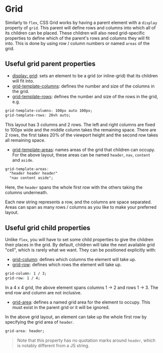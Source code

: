 # Grid

Similarly to `flex`, CSS Grid works by having a parent element with a `display` property of `grid`. This parent will define rows and columns into which all of its children can be placed. These children will also need grid-specific properties to define which of the parent's rows and columns they will fit into. This is done by using row / column numbers or named `areas` of the grid.

## Useful grid parent properties

- [display: grid](https://developer.mozilla.org/en-US/docs/Web/CSS/CSS_Grid_Layout): sets an element to be a grid (or inline-grid) that its children will fit into.
- [grid-template-columns](https://developer.mozilla.org/en-US/docs/Web/CSS/grid-template-columns): defines the number and size of the columns in the grid.
- [grid-template-rows](https://developer.mozilla.org/en-US/docs/Web/CSS/grid-template-rows): defines the number and size of the rows in the grid, e.g.

```css
grid-template-columns: 100px auto 100px;
grid-template-rows: 20vh auto;
```

This layout has 3 columns and 2 rows. The left and right columns are fixed to 100px wide and the middle column takes the remaining space. There are 2 rows, the first takes 20% of the viewport height and the second row takes all remaining space.

- [grid-template-areas](https://developer.mozilla.org/en-US/docs/Web/CSS/grid-template-areas): names areas of the grid that children can occupy. For the above layout, these areas can be named `header`, `nav`, `content` and `aside`.

```css
grid-template-areas:
  "header header header"
  "nav content aside";
```

Here, the `header` spans the whole first row with the others taking the columns underneath.

Each new string represents a row, and the columns are space separated. Areas can span as many rows / columns as you like to make your preferred layout.

## Useful grid child properties

Unlike `flex`, you will have to set some child properties to give the children their places in the grid. By default, children will take the next available grid "cell", which is rarely what we want. They can be positioned explicitly with:

- [grid-column](https://developer.mozilla.org/en-US/docs/Web/CSS/grid-column): defines which columns the element will take up.
- [grid-row](https://developer.mozilla.org/en-US/docs/Web/CSS/grid-row): defines which rows the element will take up.

```css
grid-column: 1 / 3;
grid-row: 1 / 4;
```

In a 4 x 4 grid, the above element spans columns 1 -> 2 and rows 1 -> 3. The end row and column are not inclusive.

- [grid-area](https://developer.mozilla.org/en-US/docs/Web/CSS/grid-area): defines a named grid area for the element to occupy. This must exist in the parent grid or it will be ignored.

In the above grid layout, an element can take up the whole first row by specifying the grid area of `header`.

```css
grid-area: header;
```

> Note that this property has no quotation marks around `header`, which is notably different from a JS string.
